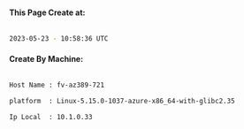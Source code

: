 
   
#### This Page Create at:

```bash

2023-05-23 - 10:58:36 UTC

```

#### Create By Machine:

```bash

Host Name : fv-az389-721

platform  : Linux-5.15.0-1037-azure-x86_64-with-glibc2.35

Ip Local  : 10.1.0.33

```

